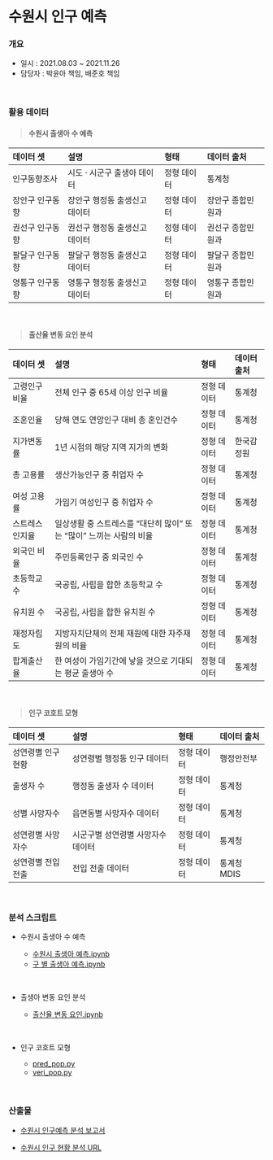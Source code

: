 # 수원시 인구 예측 
### 개요
- 일시 : 2021.08.03 ~ 2021.11.26
- 담당자 : 박윤아 책임, 배준호 책임
</br> 

### 활용 데이터
> #### 수원시 출생아 수 예측
| 데이터 셋             | 설명 | 형태 | 데이터 출처      |
| :-------------------- | :---- | :---------- | :--------------- |
| 인구동향조사 | 시도 · 시군구 출생아 데이터 | 정형 데이터 | 통계청 |
| 장안구 인구동향 | 장안구 행정동 출생신고 데이터 | 정형 데이터 | 장안구 종합민원과 |
| 권선구 인구동향 | 권선구 행정동 출생신고 데이터 | 정형 데이터 | 권선구 종합민원과 |
| 팔달구 인구동향 | 팔달구 행정동 출생신고 데이터 | 정형 데이터 | 팔달구 종합민원과 |
| 영통구 인구동향 | 영통구 행정동 출생신고 데이터 | 정형 데이터 | 영통구 종합민원과 |

</br>

> #### 출산율 변동 요인 분석
| 데이터 셋             | 설명 | 형태 | 데이터 출처      |
| :-------------------- | :---- | :---------- | :--------------- |
| 고령인구비율 | 전체 인구 중 65세 이상 인구 비율 | 정형 데이터 | 통계청 |
| 조혼인율 |당해 연도 연앙인구 대비 총 혼인건수 | 정형 데이터 | 통계청 |
| 지가변동률 | 1년 시점의 해당 지역 지가의 변화 | 정형 데이터 | 한국감정원 |
| 총 고용률 | 생산가능인구 중 취업자 수 | 정형 데이터 | 통계청 |
| 여성 고용률 | 가임기 여성인구 중 취업자 수 | 정형 데이터 | 통계청 |
| 스트레스 인지율 | 일상생활 중 스트레스를 “대단히 많이” 또는 “많이” 느끼는 사람의 비율 | 정형 데이터 | 통계청 |
| 외국인 비율 | 주민등록인구 중 외국인 수 | 정형 데이터 | 통계청 |
| 초등학교 수 | 국공립, 사립을 합한 초등학교 수  | 정형 데이터 | 통계청 |
| 유치원 수 | 국공립, 사립을 합한 유치원 수 | 정형 데이터 | 통계청 |
| 재정자립도 | 지방자치단체의 전체 재원에 대한 자주재원의 비율 | 정형 데이터 | 통계청 |
| 합계출산율 | 한 여성이 가임기간에 낳을 것으로 기대되는 평균 출생아 수 | 정형 데이터 | 통계청 |

</br>

> #### 인구 코호트 모형
| 데이터 셋             | 설명 | 형태 | 데이터 출처      |
| :-------------------- | :---- | :---------- | :--------------- |
| 성연령별 인구현황 | 성연령별 행정동 인구 데이터 | 정형 데이터 | 행정안전부 |
| 출생자 수 | 행정동 출생자 수 데이터 | 정형 데이터 | 통계청 |
| 성별 사망자수 | 읍면동별 사망자수 데이터 | 정형 데이터 | 통계청 |
| 성연령별 사망자수 | 시군구별 성연령별 사망자수 데이터 | 정형 데이터 | 통계청 |
| 성연령별 전입전출 | 전입 전출 데이터 | 정형 데이터 | 통계청 MDIS |
</br>

### 분석 스크립트
- 수원시 출생아 수 예측

	- [수원시 출생아 예측.ipynb](https://github.com/juunho/Suwon-2021/blob/21625d08487ab6e6978463ada677fccefa5666df/Data%20Analytics/2.%20%EC%88%98%EC%9B%90%EC%8B%9C%20%EC%9D%B8%EA%B5%AC%20%EC%98%88%EC%B8%A1%20%EB%AA%A8%ED%98%95/%EC%88%98%EC%9B%90%EC%8B%9C%20%EC%B6%9C%EC%83%9D%EC%95%84%20%EC%98%88%EC%B8%A1.ipynb)
	- [구 별 출생아 예측.ipynb](https://github.com/juunho/Suwon-2021/blob/21625d08487ab6e6978463ada677fccefa5666df/Data%20Analytics/2.%20%EC%88%98%EC%9B%90%EC%8B%9C%20%EC%9D%B8%EA%B5%AC%20%EC%98%88%EC%B8%A1%20%EB%AA%A8%ED%98%95/%EA%B5%AC%20%EB%B3%84%20%EC%B6%9C%EC%83%9D%EC%95%84%20%EC%98%88%EC%B8%A1.ipynb)

</br>

- 출생아 변동 요인 분석

	- [출산율 변동 요인.ipynb](https://github.com/juunho/Suwon-2021/blob/21625d08487ab6e6978463ada677fccefa5666df/Data%20Analytics/2.%20%EC%88%98%EC%9B%90%EC%8B%9C%20%EC%9D%B8%EA%B5%AC%20%EC%98%88%EC%B8%A1%20%EB%AA%A8%ED%98%95/%EC%B6%9C%EC%82%B0%EC%9C%A8%20%EB%B3%80%EB%8F%99%20%EC%9A%94%EC%9D%B8.ipynb)

</br>

- 인구 코호트 모형

	- [pred_pop.py](https://github.com/juunho/Suwon-2021/blob/21625d08487ab6e6978463ada677fccefa5666df/Data%20Analytics/2.%20%EC%88%98%EC%9B%90%EC%8B%9C%20%EC%9D%B8%EA%B5%AC%20%EC%98%88%EC%B8%A1%20%EB%AA%A8%ED%98%95/pred_pop.py)
	- [veri_pop.py](https://github.com/juunho/Suwon-2021/blob/21625d08487ab6e6978463ada677fccefa5666df/Data%20Analytics/2.%20%EC%88%98%EC%9B%90%EC%8B%9C%20%EC%9D%B8%EA%B5%AC%20%EC%98%88%EC%B8%A1%20%EB%AA%A8%ED%98%95/pred_pop.py)


</br>

### 산출물
- [수원시 인구예측 분석 보고서](https://github.com/juunho/Suwon-2021/blob/01135fea7977ac85b7193b40203b06a62e6f64e5/Data%20Analytics/2.%20%EC%88%98%EC%9B%90%EC%8B%9C%20%EC%9D%B8%EA%B5%AC%20%EC%98%88%EC%B8%A1%20%EB%AA%A8%ED%98%95/%EC%88%98%EC%9B%90%EC%8B%9C%20%EC%9D%B8%EA%B5%AC%EC%98%88%EC%B8%A1%20%EB%B6%84%EC%84%9D%20%EB%B3%B4%EA%B3%A0%EC%84%9C.pdf)

- [수원시 인구 현황 분석 URL](http://27.101.101.188:20007/studio/exported/dfa39ea1b51141248f7d6a56faab19626ef7c0a3183642a69e52fbc3833dcfde)

	
	

